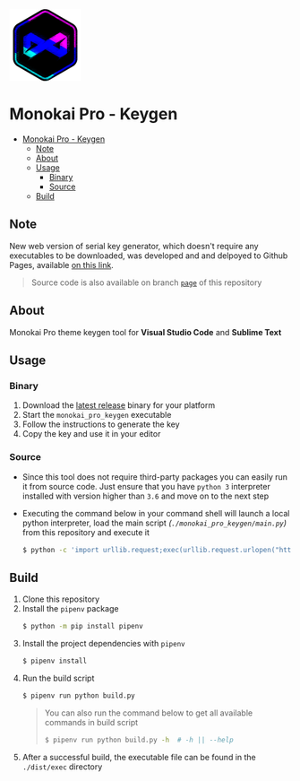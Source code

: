 <img src="./data/icons/icon_main.png" height=128>

# Monokai Pro - Keygen

- [Monokai Pro - Keygen](#monokai-pro---keygen)
  - [Note](#note)
  - [About](#about)
  - [Usage](#usage)
    - [Binary](#binary)
    - [Source](#source)
  - [Build](#build)


## Note
New web version of serial key generator, which doesn't require any executables to be downloaded, was developed and and delpoyed to Github Pages, available [on this link](https://maximilionus.github.io/monokai_pro_keygen).

> Source code is also available on branch [`page`](../../tree/page) of this repository


## About

Monokai Pro theme keygen tool for **Visual Studio Code** and **Sublime Text**


## Usage
### Binary
1. Download the [latest release](https://github.com/maximilionus/monokai_pro_keygen/releases/latest/) binary for your platform
2. Start the `monokai_pro_keygen` executable
3. Follow the instructions to generate the key
4. Copy the key and use it in your editor

### Source
- Since this tool does not require third-party packages you can easily run it from source code. Just ensure that you have `python 3` interpreter installed with version higher than `3.6` and move on to the next step

- Executing the command below in your command shell will launch a local python interpreter, load the main script *(`./monokai_pro_keygen/main.py`)* from this repository and execute it
    ```bash
    $ python -c 'import urllib.request;exec(urllib.request.urlopen("https://github.com/maximilionus/monokai_pro_keygen/raw/master/monokai_pro_keygen/main.py").read())'
    ```


## Build
1. Clone this repository
2. Install the `pipenv` package
   ```bash
   $ python -m pip install pipenv
   ```
3. Install the project dependencies with `pipenv`
   ```bash
   $ pipenv install
   ```
4. Run the build script
   ```bash
   $ pipenv run python build.py
   ```
   > You can also run the command below to get all available commands in build script
   > ```bash
   > $ pipenv run python build.py -h  # -h || --help
   > ```
5. After a successful build, the executable file can be found in the `./dist/exec` directory
